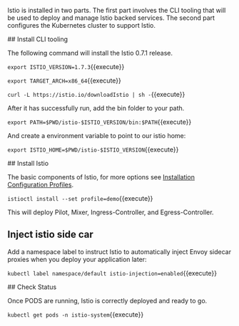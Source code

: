 Istio is installed in two parts. The first part involves the CLI tooling that will be used to deploy and manage Istio backed services. The second part configures the Kubernetes cluster to support Istio.

## Install CLI tooling

The following command will install the Istio 0.7.1 release.

`export ISTIO_VERSION=1.7.3`{{execute}}

`export TARGET_ARCH=x86_64`{{execute}}

`curl -L https://istio.io/downloadIstio | sh -`{{execute}}

After it has successfully run, add the bin folder to your path.

`export PATH=$PWD/istio-$ISTIO_VERSION/bin:$PATH`{{execute}}

And create a environment variable to point to our istio home:

`export ISTIO_HOME=$PWD/istio-$ISTIO_VERSION`{{execute}}

## Install Istio

The basic components of Istio, for more options see [Installation Configuration Profiles](https://istio.io/latest/docs/setup/additional-setup/config-profiles/).

`istioctl install --set profile=demo`{{execute}}

This will deploy Pilot, Mixer, Ingress-Controller, and Egress-Controller.

## Inject istio side car

Add a namespace label to instruct Istio to automatically inject Envoy sidecar proxies when you deploy your application later:

`kubectl label namespace/default istio-injection=enabled`{{execute}}

## Check Status

Once PODS are running, Istio is correctly deployed and ready to go.

`kubectl get pods -n istio-system`{{execute}}
